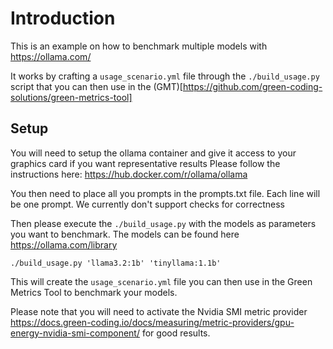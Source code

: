 # Introduction

This is an example on how to benchmark multiple models with https://ollama.com/

It works by crafting a  `usage_scenario.yml` file through the `./build_usage.py` script that you can then use in the
(GMT)[https://github.com/green-coding-solutions/green-metrics-tool]

## Setup

You will need to setup the ollama container and give it access to your graphics card if you want representative results
Please follow the instructions here: https://hub.docker.com/r/ollama/ollama

You then need to place all you prompts in the prompts.txt file. Each line will be one prompt. We currently don't support
checks for correctness

Then please execute the `./build_usage.py` with the models as parameters you want to benchmark. The models can be found here
https://ollama.com/library

```
./build_usage.py 'llama3.2:1b' 'tinyllama:1.1b'
```

This will create the `usage_scenario.yml` file you can then use in the Green Metrics Tool to benchmark your models.

Please note that you will need to activate the Nvidia SMI metric provider
https://docs.green-coding.io/docs/measuring/metric-providers/gpu-energy-nvidia-smi-component/ for good results.


